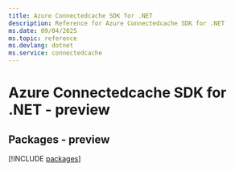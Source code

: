 ```yaml
---
title: Azure Connectedcache SDK for .NET
description: Reference for Azure Connectedcache SDK for .NET
ms.date: 09/04/2025
ms.topic: reference
ms.devlang: dotnet
ms.service: connectedcache
---
```

# Azure Connectedcache SDK for .NET - preview
## Packages - preview
[!INCLUDE [packages](connectedcache-index.md)]